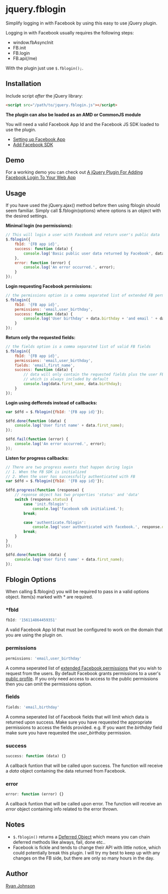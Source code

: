jquery.fblogin
==============

Simplify logging in with Facebook by using this easy to use jQuery plugin.

Logging in with Facebook usually requires the following steps:
* window.fbAsyncInit
* FB.init
* FB.login
* FB.api(/me)

With the plugin just use `$.fblogin();`.

## Installation

Include script *after* the jQuery library:

```html
<script src="/path/to/jquery.fblogin.js"></script>
```

**The plugin can also be loaded as an AMD or CommonJS module**

You will need a valid Facebook App Id and the Facebook JS SDK loaded to use the plugin.
* [Setting up Facebook App](http://bit.ly/1kcBV6s)
* [Add Facebook SDK](http://bit.ly/1kcFDNy)

## Demo

For a working demo you can check out [A jQuery Plugin For Adding Facebook Login To Your Web App](http://blog.shakainteractive.com/fblogin/)

## Usage

If you have used the jQuery.ajax() method before then using fblogin should seem familiar. Simply call $.fblogin(options) where options is an object with the desired settings.

**Minimal login (no permissions):**

```javascript
// This will login a user with Facebook and return user's public data
$.fblogin({
	fbId: '{FB app id}',
	success: function (data) {
		console.log('Basic public user data returned by Facebook', data);
	},
	error: function (error) {
		console.log('An error occurred.', error);
	}
});
```

**Login requesting Facebook permissions:**

```javascript
// the permissions option is a comma separated list of extended FB permissions
$.fblogin({
	fbId: '{FB app id}',
	permissions: 'email,user_birthday',
	success: function (data) {
		console.log('User birthday' + data.birthday + 'and email ' + data.email);
	}
});
```

**Return only the requested fields:**

```javascript
// the fields option is a comma separated list of valid FB fields
$.fblogin({
	fbId: '{FB app id}',
	permissions: 'email,user_birthday',
	fields: 'email,first_name',
	success: function (data) {
		// data will only contain the requested fields plus the user FB id
		// which is always included by default
		console.log(data.first_name, data.birthday);
	}
});
```

**Login using deffereds instead of callbacks:**

```javascript
var $dfd = $.fblogin({fbId: '{FB app id}'});

$dfd.done(function (data) {
	console.log('User first name' + data.first_name);
});

$dfd.fail(function (error) {
	console.log('An error occurred.', error);
});
```

**Listen for progress callbacks:**

```javascript
// There are two progress events that happen during login
// 1. When the FB SDK is initialized
// 2. When the user has successfully authenticated with FB
var $dfd = $.fblogin({fbId: '{FB app id}'});

$dfd.progress(function (response) {
	// reponse object has two properties 'status' and 'data'
	switch (response.status) {
		case 'init.fblogin':
        	console.log('facebook sdk initialized.');  
        break;

        case 'authenticate.fblogin':
        	console.log('user authenticated with facebook.', response.data);
        break;
	}
}
});

$dfd.done(function (data) {
	console.log('User first name' + data.first_name);
});
```

## Fblogin Options

When calling $.fblogin() you will be required to pass in a valid options object. Item(s) marked with * are required.

### *fbId

```javascript
fbId: '156114864459351'
```
A valid Facebook App Id that must be configured to work on the domain that you are using the plugin on.

### permissions

```javascript
permissions: 'email,user_birthday'
```
A comma seperated list of [extended Facebook permissions](http://bit.ly/1kcx9WP) that you wish to request from the users. By default Facebook grants permissions to a user's [public profile](http://bit.ly/1kcwV1M). If you only need access to access to the public permissions then you can omit the permissions option. 

### fields

```javascript
fields: 'email,birthday'
```
A comma seperated list of Facebook fields that will limit which data is returned upon success. Make sure you have requested the appropriate permissions to access the fields provided. e.g. If you want the *birthday* field make sure you have requested the *user_birthday* permission.

### success

```javascript
success: function (data) {}
```
A callback funtion that will be called upon success. The function will receive a *data* object containing the data returned from Facebook.

### error

```javascript
error: function (error) {}
```
A callback funtion that will be called upon error. The function will receive an *error* object containing info related to the error thrown. 

## Notes
* `$.fblogin()` returns a [Deferred Object](http://api.jquery.com/category/deferred-object/) which means you can chain deferred methods like always, fail, done etc..
* Facebook is fickle and tends to change their API with little notice, which could potentially break this plugin. I will try my best to keep up with any changes on the FB side, but there are only so many hours in the day.



## Author

[Ryan Johnson](https://github.com/ryandrewjohnson)
